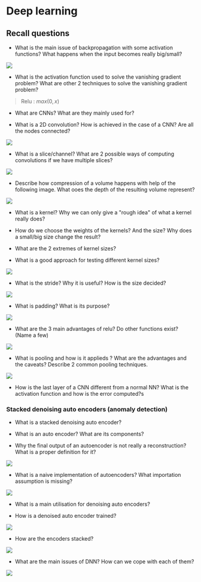 # Deep learning

## Recall questions

- What is the main issue of backpropagation with some activation functions? What happens when the input becomes really big/small?

![](./static/ML/dnn1.png)

- What is the activation function used to solve the vanishing gradient problem? What are other 2 techniques to solve the vanishing gradient problem?

> Relu : $max(0,x)$

- What are CNNs? What are they mainly used for?

- What is a 2D convolution? How is achieved in the case of a CNN? Are all the nodes connected?

![](./static/ML/dnn2.png)

- What is a slice/channel? What are 2 possible ways of computing convolutions if we have multiple slices?

![](./static/ML/dnn3.png)

- Describe how compression of a volume happens with help of the following image. What ooes the depth of the resulting volume represent?

![](./static/ML/dnn4.png)

- What is a kernel? Why we can only give a "rough idea" of what a kernel really does? 

- How do we choose the weights of the kernels? And the size? Why does a small/big size change the result?

- What are the 2 extremes of kernel sizes?

- What is a good approach for testing different kernel sizes?

![](./static/ML/dnn5.png)

- What is the stride? Why it is useful? How is the size decided?

![](./static/ML/dnn6.png)

- What is padding? What is its purpose?

![](./static/ML/dnn7.png)

- What are the 3 main advantages of relu? Do other functions exist? (Name a few)

![](./static/ML/dnn8.png)

- What is pooling and how is it applieds ? What are the advantages and the caveats? Describe 2 common pooling techniques.

![](./static/ML/dnn9.png)

- How is the last layer of a CNN different from a normal NN? What is the activation function and how is the error computed?s

### Stacked denoising auto encoders (anomaly detection)

- What is a stacked denoising auto encoder?

- What is an auto encoder? What are its components?

- Why the final output of an autoencoder is not really a reconstruction? What is a proper definition for it?

![](./static/ML/dnn20.png)

- What is a naive implementation of autoencoders? What importation assumption is missing?

![](./static/ML/dnn21.png)

- What is a main utilisation for denoising auto encoders?

- How is a denoised auto encoder trained?

![](./static/ML/dnn22.png)

- How are the encoders stacked?

![](./static/ML/dnn23.png)

- What are the main issues of DNN? How can we cope with each of them?

![](./static/ML/dnn24.png)